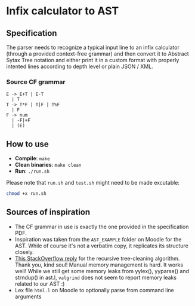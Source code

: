 # Infix calculator to AST

## Specification

The parser needs to recognize a typical input line to an infix calculator (through a provided context-free grammar) and then convert it to Abstract Sytax Tree notation and either print it in a custom format with properly intented lines according to depth level or plain JSON / XML.

### Source CF grammar

```
E -> E+T | E-T
  | T
T -> T*F | T|F | T%F
  | F
F -> num
  | -F|+F
  | (E)
```

## How to use

* **Compile**: `make`
* **Clean binaries**: `make clean`
* **Run**: `./run.sh`

Please note that `run.sh` and `test.sh` might need to be made excutable:

```bash
chmod +x run.sh
```

## Sources of inspiration

* The CF grammar in use is exactly the one provided in the specification PDF.
* Inspiration was taken from the `AST_EXAMPLE` folder on Moodle for the AST. While of course it's not a verbatim copy, it replicates its structure closely.
* [This StackOverflow reply](https://stackoverflow.com/questions/9181146/freeing-memory-of-a-binary-tree-c) for the recursive tree-cleaning algorithm. Thank you, kind soul! Manual memory management is hard. It works well! While we still get some memory leaks from yylex(), yyparse() and strndup() in ast.l, `valgrind` does not seem to report memory leaks related to our AST :)
* Lex file `html.l` on Moodle to optionally parse from command line arguments
